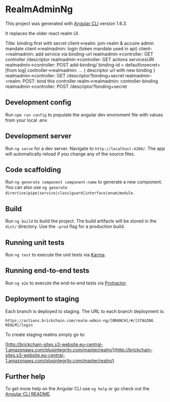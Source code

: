 # RealmAdminNg

This project was generated with [Angular CLI](https://github.com/angular/angular-cli) version 1.6.3.

It replaces the older react realm UI. 


Title: binding first with secret
client->realm: join-realm & accuire admin mandate
client->realmadmin: login (token mandate used in api)
client->realmadmin: add service via binding-url 
realmadmin->controller: GET controller /descriptor
realmadmin->controller: GET actions servicesURI
realmadmin->controller: POST add-binding/ binding-id = default\nsecret=[from log]
controller->realmadmin: ... { descriptor url with new binding }
realmadmin->controller: GET /descriptor?binding+secret
realmadmin->realm: POST: bind this controller
realm->realmadmin: controller-binding
realmadmin->controller: POST /descriptor?binding+secret


## Development config

Run `npm run config` to populate the angular dev enviroment file with values from your local .env

## Development server

Run `ng serve` for a dev server. Navigate to `http://localhost:4200/`. The app will automatically reload if you change any of the source files.

## Code scaffolding

Run `ng generate component component-name` to generate a new component. You can also use `ng generate directive|pipe|service|class|guard|interface|enum|module`.

## Build

Run `ng build` to build the project. The build artifacts will be stored in the `dist/` directory. Use the `-prod` flag for a production build.

## Running unit tests

Run `ng test` to execute the unit tests via [Karma](https://karma-runner.github.io).

## Running end-to-end tests

Run `ng e2e` to execute the end-to-end tests via [Protractor](http://www.protractortest.org/).

## Deployment to staging

Each branch is deployed to staging. The URL to each branch deployment is:

`https://actions.brickchain.com/realm-admin-ng/[BRANCH]/#/[STAGING REALM]/login`

To create staging realms simply go to:

[http://brickchain-sites.s3-website.eu-central-1.amazonaws.com/plusintegrity.com/master/realm/](http://brickchain-sites.s3-website.eu-central-1.amazonaws.com/plusintegrity.com/master/realm/)

## Further help

To get more help on the Angular CLI use `ng help` or go check out the [Angular CLI README](https://github.com/angular/angular-cli/blob/master/README.md).
